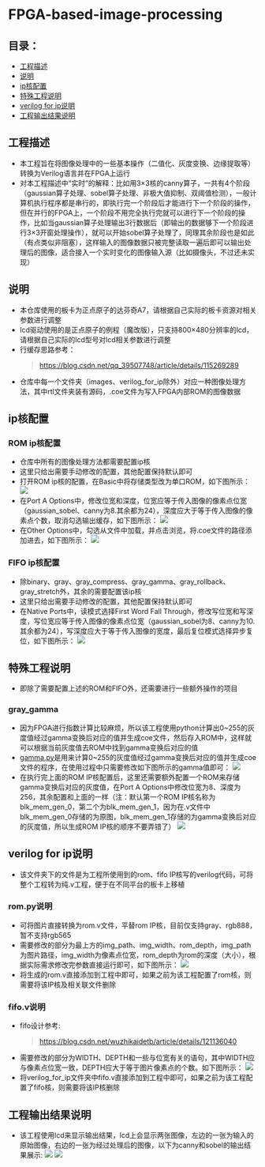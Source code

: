 # FPGA-based-image-processing

## 目录：
* [工程描述](https://github.com/nmdbxqmz/FPGA-based-image-processing?tab=readme-ov-file#%E5%B7%A5%E7%A8%8B%E6%8F%8F%E8%BF%B0)
* [说明](https://github.com/nmdbxqmz/FPGA-based-image-processing?tab=readme-ov-file#%E8%AF%B4%E6%98%8E)
* [ip核配置](https://github.com/nmdbxqmz/FPGA-based-image-processing?tab=readme-ov-file#ip%E6%A0%B8%E9%85%8D%E7%BD%AE)
* [特殊工程说明](https://github.com/nmdbxqmz/FPGA-based-image-processing?tab=readme-ov-file#%E7%89%B9%E6%AE%8A%E5%B7%A5%E7%A8%8B%E8%AF%B4%E6%98%8E)
* [verilog for ip说明](https://github.com/nmdbxqmz/FPGA-based-image-processing?tab=readme-ov-file#verilog-for-ip%E8%AF%B4%E6%98%8E)
* [工程输出结果说明](https://github.com/nmdbxqmz/FPGA-based-image-processing?tab=readme-ov-file#verilog-for-ip%E8%AF%B4%E6%98%8E)

## 工程描述
* 本工程旨在将图像处理中的一些基本操作（二值化、灰度变换、边缘提取等）转换为Verilog语言并在FPGA上运行
* 对本工程描述中“实时”的解释：比如用3×3核的canny算子，一共有4个阶段（gaussian算子处理、sobel算子处理、非极大值抑制、双阈值检测），一般计算机执行程序都是串行的，即执行完一个阶段后才能进行下一个阶段的操作，但在并行的FPGA上，一个阶段不用完全执行完就可以进行下一个阶段的操作，比如当gaussian算子处理输出3行数据后（即输出的数据够下一个阶段进行3×3开窗处理操作），就可以开始sobel算子处理了，同理其余阶段也是如此（有点类似非阻塞），这样输入的图像数据只被完整读取一遍后即可以输出处理后的图像，适合接入一个实时变化的图像输入源（比如摄像头，不过还未实现）

## 说明
* 本仓库使用的板卡为正点原子的达芬奇A7，请根据自己实际的板卡资源对相关参数进行调整
* lcd驱动使用的是正点原子的例程（魔改版），只支持800×480分辨率的lcd，请根据自己实际的lcd型号对lcd相关参数进行调整
* 行缓存思路参考：
  >https://blog.csdn.net/qq_39507748/article/details/115269289
* 仓库中每一个文件夹（images、verilog_for_ip除外）对应一种图像处理方法，其中rtl文件夹装有源码，.coe文件为写入FPGA内部ROM的图像数据

## ip核配置
### ROM ip核配置
*  仓库中所有的图像处理方法都需要配置ip核
*  这里只给出需要手动修改的配置，其他配置保持默认即可
*  打开ROM ip核的配置，在Basic中将存储类型改为单口ROM，如下图所示：
  ![](https://github.com/nmdbxqmz/FPGA-based-image-processing/blob/main/images/rom_basic.png)
*  在Port A Options中，修改位宽和深度，位宽应等于传入图像的像素点位宽（gaussian_sobel、canny为8.其余都为24），深度应大于等于传入图像的像素点个数，取消勾选输出缓存，如下图所示：
  ![](https://github.com/nmdbxqmz/FPGA-based-image-processing/blob/main/images/rom_port.png)
*  在Other Options中，勾选从文件中加载，并点击浏览，将.coe文件的路径添加进去，如下图所示：
  ![](https://github.com/nmdbxqmz/FPGA-based-image-processing/blob/main/images/rom_other.png)

### FIFO ip核配置
* 除binary、gray、gray_compress、gray_gamma、gray_rollback、gray_stretch外，其余的需要配置该ip核
* 这里只给出需要手动修改的配置，其他配置保持默认即可
* 在Native Ports中，读模式选择First Word Fall Through，修改写位宽和写深度，写位宽应等于传入图像的像素点位宽（gaussian_sobel为8、canny为10.其余都为24），写深度应大于等于传入图像的宽度，最后复位模式选择异步复位，如下图所示：
  ![](https://github.com/nmdbxqmz/FPGA-based-image-processing/blob/main/images/fifo_native.png)

## 特殊工程说明
* 即除了需要配置上述的ROM和FIFO外，还需要进行一些额外操作的项目
### gray_gamma
* 因为FPGA进行指数计算比较麻烦，所以该工程使用python计算出0~255的灰度值经过gamma变换后对应的值并生成coe文件，然后存入ROM中，这样就可以根据当前灰度值去ROM中找到gamma变换后对应的值
* [gamma.py](https://github.com/nmdbxqmz/FPGA-based-image-processing/blob/main/gray_gamma/gamma.py)是用来计算0~255的灰度值经过gamma变换后对应的值并生成coe文件的程序，在使用过程中只需要修改如下图所示的gamma值即可：
  ![](https://github.com/nmdbxqmz/FPGA-based-image-processing/blob/main/images/gamma_py.png)
* 在执行完上面的ROM IP核配置后，这里还需要额外配置一个ROM来存储gamma变换后对应的灰度值，在Port A Options中修改位宽为8、深度为256，其余配置和上面的一样（注：默认第一个ROM IP核名称为blk_mem_gen_0，第二个为blk_mem_gen_1，因为在.v文件中blk_mem_gen_0存储的为原图，blk_mem_gen_1存储的为gamma变换后对应的灰度值，所以生成ROM IP核的顺序不要弄错了）
  ![](https://github.com/nmdbxqmz/FPGA-based-image-processing/blob/main/images/gamma_rom.png)

## verilog for ip说明
*  该文件夹下的文件是为工程所使用到的rom、fifo IP核写的verilog代码，可将整个工程转为纯.v工程，便于在不同平台的板卡上移植
### rom.py说明
* 可将图片直接转换为rom.v文件，平替rom IP核，目前仅支持gray、rgb888，暂不支持rgb565
* 需要修改的部分为最上方的img_path、img_width、rom_depth，img_path为图片路径，img_width为像素点位宽，rom_depth为rom的深度（大小），根据实际需求修改完参数直接运行即可，如下图所示：
  ![](https://github.com/nmdbxqmz/FPGA-based-image-processing/blob/main/images/rom_py.png)
* 将生成的rom.v直接添加到工程中即可，如果之前为该工程配置了rom核，则需要将该IP核及相关联文件删除
### fifo.v说明
* fifo设计参考:
  >https://blog.csdn.net/wuzhikaidetb/article/details/121136040
* 需要修改的部分为WIDTH、DEPTH和一些与位宽有关的语句，其中WIDTH应与像素点位宽一致，DEPTH应大于等于图片像素点的个数。如下图所示：
  ![](https://github.com/nmdbxqmz/FPGA-based-image-processing/blob/main/images/verilog_fifo.png)
* 将verilog_for_ip文件夹中fifo.v直接添加到工程中即可，如果之前为该工程配置了fifo核，则需要将该IP核删除

## 工程输出结果说明
* 该工程使用lcd来显示输出结果，lcd上会显示两张图像，左边的一张为输入的原始图像，右边的一张为经过处理后的图像，以下为canny和sobel的输出结果展示:
  ![](https://github.com/nmdbxqmz/FPGA-based-image-processing/blob/main/images/canny.jpg)
  ![](https://github.com/nmdbxqmz/FPGA-based-image-processing/blob/main/images/sobel.jpg)
